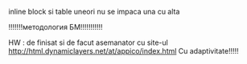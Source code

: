 inline block si table uneori nu se impaca una cu alta


!!!!!!!методология БМ!!!!!!!!!!!

HW : de finisat si de facut asemanator cu site-ul http://html.dynamiclayers.net/at/appico/index.html
Cu adaptivitate!!!!!
